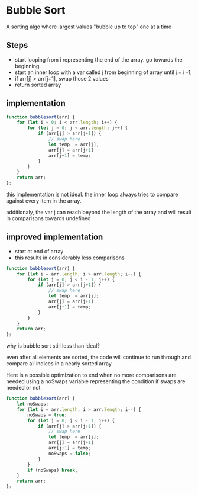 # Bubble Sort 
A sorting algo where largest values "bubble up to top" one at a time

## Steps
- start looping from i representing the end of the array. go towards the beginning.
- start an inner loop with a var called j from beginning of array until j = i -1;
- if arr[j] > arr[j+1], swap those 2 values
- return sorted array

## implementation
```js
function bubblesort(arr) {
    for (let i = 0; i < arr.length; i++) {
        for (let j = 0; j < arr.length; j++) {
            if (arr[j] > arr[j+1]) {
                // swap here
                let temp  = arr[j];
                arr[j] = arr[j+1]
                arr[j+1] = temp;
            }
        }
    }
    return arr;
};
```
this implementation is not ideal. the inner loop always tries to compare against every item in the array.

additionaly, the var j can reach beyond the length of the array and will result in comparisons towards undefined

## improved implementation
- start at end of array
- this results in considerably less comparisons
```js
function bubblesort(arr) {
    for (let i = arr.length; i > arr.length; i--) {
        for (let j = 0; j < i - 1; j++) {
            if (arr[j] > arr[j+1]) {
                // swap here
                let temp  = arr[j];
                arr[j] = arr[j+1]
                arr[j+1] = temp;
            }
        }
    }
    return arr;
};
```

why is bubble sort still less than ideal?

even after all elements are sorted, the code will continue to run through and compare all indices in a nearly sorted array

Here is a possible optimization to end when no more comparisons are needed using a noSwaps variable representing the condition if swaps are needed or not

```js
function bubblesort(arr) {
    let noSwaps;
    for (let i = arr.length; i > arr.length; i--) {
        noSwaps = true;
        for (let j = 0; j < i - 1; j++) {
            if (arr[j] > arr[j+1]) {
                // swap here
                let temp  = arr[j];
                arr[j] = arr[j+1]
                arr[j+1] = temp;
                noSwaps = false;
            }
        }
        if (noSwaps) break;
    }
    return arr;
};
```


